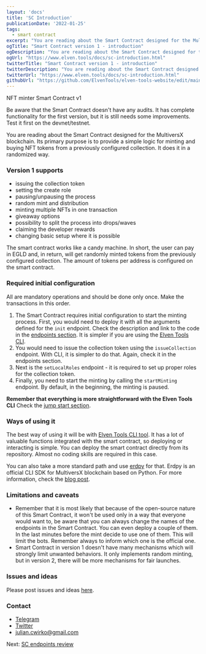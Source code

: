 ```yaml
---
layout: 'docs'
title: 'SC Introduction'
publicationDate: '2022-01-25'
tags:
  - smart contract
excerpt: "You are reading about the Smart Contract designed for the MultiversX blockchain. Its primary purpose is to provide a simple logic for minting and buying NFT tokens"
ogTitle: "Smart Contract version 1 - introduction"
ogDescription: "You are reading about the Smart Contract designed for the MultiversX blockchain. Its primary purpose is to provide a simple logic for minting and buying NFT tokens"
ogUrl: "https://www.elven.tools/docs/sc-introduction.html"
twitterTitle: "Smart Contract version 1 - introduction"
twitterDescription: "You are reading about the Smart Contract designed for the MultiversX blockchain. Its primary purpose is to provide a simple logic for minting and buying NFT tokens"
twitterUrl: "https://www.elven.tools/docs/sc-introduction.html"
githubUrl: "https://github.com/ElvenTools/elven-tools-website/edit/main/src/docs/sc-introduction.md"
---
```


NFT minter Smart Contract v1

<div class="docs-info-box ">Be aware that the Smart Contract doesn't have any audits. It has complete functionality for the first version, but it is still needs some improvements. Test it first on the devnet/testnet.</div>

You are reading about the Smart Contract designed for the MultiversX blockchain. Its primary purpose is to provide a simple logic for minting and buying NFT tokens from a previously configured collection. It does it in a randomized way. 

### Version 1 supports

- issuing the collection token
- setting the create role
- pausing/unpausing the process
- random mint and distribution
- minting multiple NFTs in one transaction
- giveaway options
- possibility to split the process into drops/waves
- claiming the developer rewards
- changing basic setup where it is possible

The smart contract works like a candy machine. In short, the user can pay in EGLD and, in return, will get randomly minted tokens from the previously configured collection. The amount of tokens per address is configured on the smart contract.

### Required initial configuration

All are mandatory operations and should be done only once. Make the transactions in this order.

1. The Smart Contract requires initial configuration to start the minting process. First, you would need to deploy it with all the arguments defined for the `init` endpoint. Check the description and link to the code in the [endpoints section](/docs/sc-endpoints.html). It is simpler if you are using the [Elven Tools CLI](/docs/cli-introduction.html).
2. You would need to issue the collection token using the `issueCollection` endpoint. With CLI, it is simpler to do that. Again, check it in the endpoints section.
3. Next is the `setLocalRoles` endpoint - it is required to set up proper roles for the collection token.
4. Finally, you need to start the minting by calling the `startMinting` endpoint. By default, in the beginning, the minting is paused.

**Remember that everything is more straightforward with the Elven Tools CLI** Check the [jump start section](/docs/jump-start.html).

### Ways of using it

The best way of using it will be with [Elven Tools CLI tool](/docs/cli-introduction.html). It has a lot of valuable functions integrated with the smart contract, so deploying or interacting is simple. You can deploy the smart contract directly from its repository. Almost no coding skills are required in this case.

You can also take a more standard path and use [erdpy](https://docs.multiversx.com/sdk-and-tools/erdpy/) for that. Erdpy is an official CLI SDK for MultiversX blockchain based on Python. For more information, check the [blog post](https://www.julian.io/articles/elrond-smart-contracts.html).

### Limitations and caveats

- Remember that it is most likely that because of the open-source nature of this Smart Contract, it won't be used only in a way that everyone would want to, be aware that you can always change the names of the endpoints in the Smart Contract. You can even deploy a couple of them. In the last minutes before the mint decide to use one of them. This will limit the bots. Remember always to inform which one is the official one.
- Smart Contract in version 1 doesn't have many mechanisms which will strongly limit unwanted behaviors. It only implements random minting, but in version 2, there will be more mechanisms for fair launches.

### Issues and ideas

Please post issues and ideas [here](https://github.com/ElvenTools/elven-nft-minter-sc/issues).

### Contact

- [Telegram](https://t.me/juliancwirko)
- [Twitter](https://twitter.com/JulianCwirko)
- julian.cwirko@gmail.com

<div class="next-page-link">
  Next: <a href="/docs/sc-endpoints.html">SC endpoints review</a>
</div>
